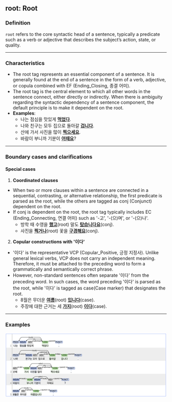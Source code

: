 ## root: Root

### Definition
`root` refers to the core syntactic head of a sentence, typically a predicate such as a verb or adjective that describes the subject’s action, state, or quality.

---

### Characteristics
- The root tag represents an essential component of a sentence. It is generally found at the end of a sentence in the form of a verb, adjective, or copula combined with EF (Ending_Closing, 종결 어미).
- The root tag is the central element to which all other words in the sentence connect, either directly or indirectly. When there is ambiguity regarding the syntactic dependency of a sentence component, the default principle is to make it dependent on the root.
- **Examples**:
  - 나는 점심을 맛있게 <ins>**먹었다**</ins>.
  - 나와 친구는 모두 집으로 돌아갈 <ins>**겁니다**</ins>.
  - 산에 가서 사진을 많이 <ins>**찍으세요**</ins>.
  - 바람이 부니까 기분이 <ins>**어때요**</ins>?

---

### Boundary cases and clarifications

#### Special cases
1. **Coordinated clauses**
  - When two or more clauses within a sentence are connected in a sequential, contrasting, or alternative relationship, the first predicate is parsed as the root, while the others are tagged as conj (Conjunct) dependent on the root.
  - If conj is dependent on the root, the root tag typically includes EC (Ending_Connecting, 연결 어미) such as '-고', '-(으)며', or '-(으)나'.
    - 방학 때 수영을 <ins>**했고**</ins>(root) 말도 <ins>**탔습니다요**</ins>(conj).
    - 사진을 <ins>**찍거나**</ins>(root) 꽃을 <ins>**구경해요**</ins>(conj).

2. **Copular constructions with '이다'**
  - '이다' is the representative VCP (Copular_Positive, 긍정 지정사). Unlike general lexical verbs, VCP does not carry an independent meaning. Therefore, it must be attached to the preceding word to form a grammatically and semantically correct phrase.
  - However, non-standard sentences often separate '이다' from the preceding word. In such cases, the word preceding '이다' is parsed as the root, while '이다' is tagged as case(Case marker) that designates the root.
    - 8월은 무더운 <ins>**여름**</ins>(root) <ins>**입니다**</ins>(case).
    - 주장에 대한 근거는 세 <ins>**가지**</ins>(root) <ins>**이다**</ins>(case).

---

### Examples
![root example](root.png)
